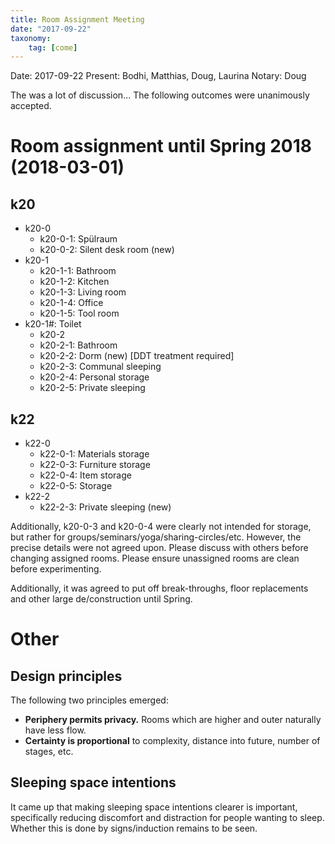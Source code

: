 ```yaml
---
title: Room Assignment Meeting
date: "2017-09-22"
taxonomy:
    tag: [come]
---
```


Date: 2017-09-22
Present: Bodhi, Matthias, Doug, Laurina
Notary: Doug

The was a lot of discussion... The following outcomes were unanimously accepted.

# Room assignment until Spring 2018 (2018-03-01)
## k20
* k20-0
  * k20-0-1: Spülraum
  * k20-0-2: Silent desk room (new)
* k20-1
  * k20-1-1: Bathroom
  * k20-1-2: Kitchen
  * k20-1-3: Living room
  * k20-1-4: Office
  * k20-1-5: Tool room
* k20-1#: Toilet
  * k20-2
  * k20-2-1: Bathroom
  * k20-2-2: Dorm (new) [DDT treatment required]
  * k20-2-3: Communal sleeping
  * k20-2-4: Personal storage
  * k20-2-5: Private sleeping

## k22
* k22-0
  * k22-0-1: Materials storage
  * k22-0-3: Furniture storage
  * k22-0-4: Item storage
  * k22-0-5: Storage
* k22-2
  * k22-2-3: Private sleeping (new)

Additionally, k20-0-3 and k20-0-4 were clearly not intended for storage, but rather for groups/seminars/yoga/sharing-circles/etc. However, the precise details were not agreed upon. Please discuss with others before changing assigned rooms. Please ensure unassigned rooms are clean before experimenting.

Additionally, it was agreed to put off break-throughs, floor replacements and other large de/construction until Spring.

# Other
## Design principles
The following two principles emerged:
* **Periphery permits privacy.** Rooms which are higher and outer naturally have less flow.
* **Certainty is proportional** to complexity, distance into future, number of stages, etc.

## Sleeping space intentions
It came up that making sleeping space intentions clearer is important, specifically reducing discomfort and distraction for people wanting to sleep. Whether this is done by signs/induction remains to be seen.
